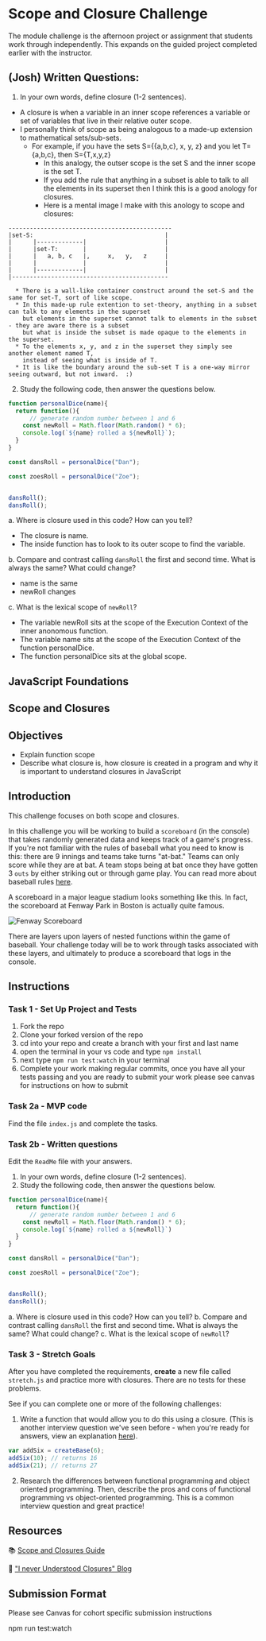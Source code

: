 # Scope and Closure Challenge

The module challenge is the afternoon project or assignment that students work through independently. This expands on the guided project completed earlier with the instructor.


## (Josh) Written Questions:
1. In your own words, define closure (1-2 sentences).
  * A closure is when a variable in an inner scope references a variable or set of variables that live in their relative outer scope.
  * I personally think of scope as being analogous to a made-up extension to mathematical sets/sub-sets.
    * For example, if you have the sets S={{a,b,c}, x, y, z} and you let T={a,b,c}, then S={T,x,y,z}
      * In this analogy, the outser scope is the set S and the inner scope is the set T.
      * If you add the rule that anything in a subset is able to talk to all the elements in its superset
        then I think this is a good anology for closures.
      * Here is a mental image I make with this anology to scope and closures:

```
----------------------------------------------
|set-S:                                     |
|      |-------------|                      |
|      |set-T:       |                      |
|      |   a, b, c   |,     x,   y,   z     |
|      |             |                      |
|      |-------------|                      |
|--------------------------------------------
```

      * There is a wall-like container construct around the set-S and the same for set-T, sort of like scope.
      * In this made-up rule extention to set-theory, anything in a subset can talk to any elements in the superset
        but elements in the superset cannot talk to elements in the subset - they are aware there is a subset
        but what is inside the subset is made opaque to the elements in the superset.
      * To the elements x, y, and z in the superset they simply see another element named T,
        instead of seeing what is inside of T.
      * It is like the boundary around the sub-set T is a one-way mirror seeing outward, but not inward.  :)
      


2. Study the following code, then answer the questions below.

```js
function personalDice(name){
  return function(){
      // generate random number between 1 and 6
    const newRoll = Math.floor(Math.random() * 6);
    console.log(`${name} rolled a ${newRoll}`);
  }
}

const dansRoll = personalDice("Dan");

const zoesRoll = personalDice("Zoe");


dansRoll();
dansRoll();
```

a. Where is closure used in this code? How can you tell?
  * The closure is name.
  * The inside function has to look to its outer scope to find the variable.

b. Compare and contrast calling `dansRoll` the first and second time. What is always the same? What could change?
  * name is the same
  * newRoll changes

c. What is the lexical scope of `newRoll`? 
  * The variable newRoll sits at the scope of the Execution Context of the inner anonomous function.
  * The variable name sits at the scope of the Execution Context of the function personalDice.
  * The function personalDice sits at the global scope.



## JavaScript Foundations

## Scope and Closures

## Objectives

- Explain function scope
- Describe what closure is, how closure is created in a program and why it is important to understand closures in JavaScript  

## Introduction

This challenge focuses on both scope and closures.

In this challenge you will be working to build a `scoreboard` (in the console) that takes randomly generated data and keeps track of a game's progress. If you're not familiar with the rules of baseball what you need to know is this: there are 9 innings and teams take turns "at-bat." Teams can only score while they are at bat. A team stops being at bat once they have gotten 3 `outs` by either striking out or through game play. You can read more about baseball rules [here](https://www.rulesofsport.com/sports/baseball.html).

A scoreboard in a major league stadium looks something like this. In fact, the scoreboard at Fenway Park in Boston is actually quite famous. 

![Fenway Scoreboard](https://storage.googleapis.com/afs-prod/media/media:e959506330fd4e5890023c93cfbaac55/800.jpeg)

There are layers upon layers of nested functions within the game of baseball. Your challenge today will be to work through tasks associated with these layers, and ultimately to produce a scoreboard that logs in the console.

## Instructions

### Task 1 - Set Up Project and Tests

1. Fork the repo
2. Clone your forked version of the repo
3. cd into your repo and create a branch with your first and last name
4. open the terminal in your vs code and type `npm install`
5. next type `npm run test:watch` in your terminal
6. Complete your work making regular commits, once you have all your tests passing and you are ready to submit your work please see canvas for instructions on how to submit

### Task 2a - MVP code

Find the file `index.js` and complete the tasks.

### Task 2b - Written questions

Edit the `ReadMe` file with your answers.

1. In your own words, define closure (1-2 sentences).
2. Study the following code, then answer the questions below.

```js
function personalDice(name){
  return function(){
      // generate random number between 1 and 6
    const newRoll = Math.floor(Math.random() * 6);
    console.log(`${name} rolled a ${newRoll}`)
  }
}

const dansRoll = personalDice("Dan");

const zoesRoll = personalDice("Zoe");


dansRoll();
dansRoll();
```

a. Where is closure used in this code? How can you tell?
b. Compare and contrast calling `dansRoll` the first and second time. What is always the same? What could change?
c. What is the lexical scope of `newRoll`? 


### Task 3 - Stretch Goals

After you have completed the requirements, **create** a new file called `stretch.js` and practice more with closures. There are no tests for these problems.

See if you can complete one or more of the following challenges:

1. Write a function that would allow you to do this using a closure. (This is another interview question we've seen before - when you're ready for answers, view an explanation [here](https://www.coderbyte.com/algorithm/3-common-javascript-closure-questions)).

```js
var addSix = createBase(6);
addSix(10); // returns 16
addSix(21); // returns 27
```

2. Research the differences between functional programming and object oriented programming. Then, describe the pros and cons of functional programming vs object-oriented programming. This is a common interview question and great practice!

## Resources

📚 [Scope and Closures Guide](https://css-tricks.com/javascript-scope-closures/)

🧠 ["I never Understood Closures" Blog](https://medium.com/dailyjs/i-never-understood-javascript-closures-9663703368e8)

## Submission Format

Please see Canvas for cohort specific submission instructions 

npm run test:watch